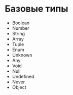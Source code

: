 # Базовые типы

- Boolean
- Number
- String
- Array
- Tuple
- Enum
- Unknown
- Any
- Void
- Null
- Undefined
- Never
- Object